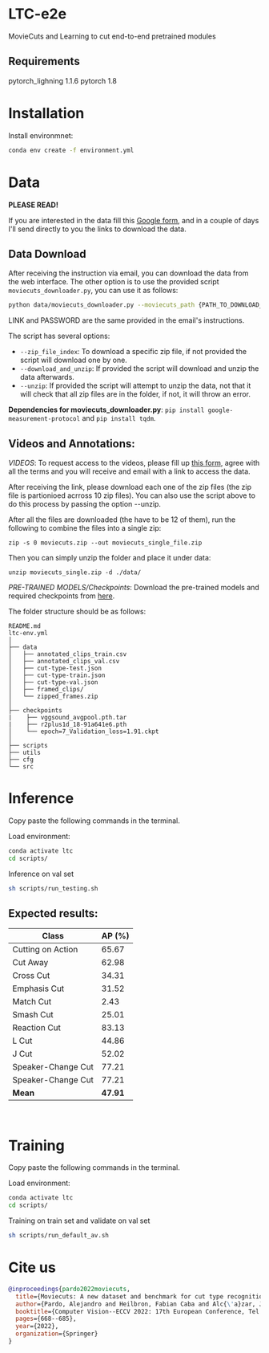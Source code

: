 # LTC-e2e
MovieCuts and Learning to cut end-to-end pretrained modules

## Requirements

pytorch_lighning 1.1.6
pytorch 1.8

# Installation

Install environmnet:
```bash
conda env create -f environment.yml
```

# Data

**PLEASE READ!**

If you are interested in the data fill this [Google form](https://forms.gle/FUNnZ8wpYRCspTJq9), and in a couple of days I'll send directly to you the  links to download the data. 

## Data Download

After receiving the instruction via email, you can download the data from the web interface. The other option is to use the provided script `moviecuts_downloader.py`, you can use it as follows:

```bash
python data/moviecuts_downloader.py --moviecuts_path {PATH_TO_DOWNLOAD_MOVIECUTS} --download_link {LINK} --password {PASSWORD}
```

LINK and PASSWORD are the same provided in the email's instructions.

The script has several options:
- `--zip_file_index`: To download a specific zip file, if not provided the script will download one by one.
- `--download_and_unzip`: If provided the script will download and unzip the data afterwards.
- `--unzip`: If provided the script will attempt to unzip the data, not that it will check that all zip files are in the folder, if not, it will throw an error.

**Dependencies for moviecuts_downloader.py**: `pip install google-measurement-protocol` and `pip install tqdm`.

## Videos and Annotations:

*VIDEOS*: To request access to the videos, please fill up [this form](https://forms.gle/FUNnZ8wpYRCspTJq9), agree with all the terms and you will receive and email with a link to access the data.

After receiving the link, please download each one of the zip files (the zip file is partionioed acrross 10 zip files). You can also use the script above to do this process by passing the option --unzip.

After all the files are downloaded (the have to be 12 of them), run the following to combine the files into a single zip:

` zip -s 0 moviecuts.zip --out moviecuts_single_file.zip `

Then you can simply unzip the folder and place it under data:

`unzip moviecuts_single.zip -d ./data/ `

*PRE-TRAINED MODELS/Checkpoints*: Download the pre-trained models and required checkpoints from [here](https://drive.google.com/drive/folders/1SrtYl2E1ftv6tikwiSz_38JjgTplLT-c?usp=sharing).


The folder structure should be as follows:
```
README.md
ltc-env.yml
│
├── data
│   ├── annotated_clips_train.csv
│   ├── annotated_clips_val.csv
│   ├── cut-type-test.json
│   ├── cut-type-train.json
│   ├── cut-type-val.json
│   ├── framed_clips/
│   └── zipped_frames.zip
│
├── checkpoints
|    ├── vggsound_avgpool.pth.tar
|    ├── r2plus1d_18-91a641e6.pth
│    └── epoch=7_Validation_loss=1.91.ckpt
│
├── scripts
├── utils
├── cfg
└── src
```

# Inference


Copy paste the following commands in the terminal. </br>


Load environment: 
```bash
conda activate ltc
cd scripts/
```

Inference on val set 
```bash
sh scripts/run_testing.sh
```

## Expected results:

| **Class**         | **AP** (%)|
|-------------------|-------|
| Cutting on Action | 65.67 |
| Cut Away          | 62.98 |
| Cross Cut         | 34.31 |
| Emphasis Cut      | 31.52 |
| Match Cut         | 2.43  |
| Smash Cut         | 25.01 |
| Reaction Cut      | 83.13 |
| L Cut             | 44.86 |
| J Cut             | 52.02 |
| Speaker-Change Cut| 77.21 |
| Speaker-Change Cut| 77.21 |
| **Mean**          | **47.91** |
</br>

# Training

Copy paste the following commands in the terminal. </br>


Load environment: 
```bash
conda activate ltc
cd scripts/
```

Training on train set and validate on val set 
```bash
sh scripts/run_default_av.sh
```


# Cite us
```bibtex
@inproceedings{pardo2022moviecuts,
  title={Moviecuts: A new dataset and benchmark for cut type recognition},
  author={Pardo, Alejandro and Heilbron, Fabian Caba and Alc{\'a}zar, Juan Le{\'o}n and Thabet, Ali and Ghanem, Bernard},
  booktitle={Computer Vision--ECCV 2022: 17th European Conference, Tel Aviv, Israel, October 23--27, 2022, Proceedings, Part VII},
  pages={668--685},
  year={2022},
  organization={Springer}
}
```
